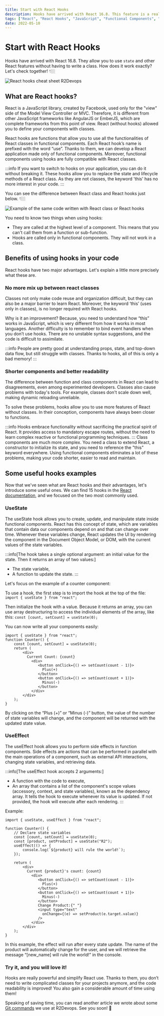 ```yaml
---
title: Start with React Hooks
description: Hooks have arrived with React 16.8. This feature is a real revolution, and we will show you why and how to use it. 
tags: ["React", "React Hooks", "JavaScript", "Functional Components", "State Management", "Learning React", "Beginners"]
date: 2022-05-10
---
```


# Start with React Hooks

Hooks have arrived with React 16.8. They allow you to use `state` and other React features without having to write a class. How does it work exactly? Let's check together! 👇🏼

![React hooks cheat sheet R2Devops](./React_hooks.png)

## What are React hooks?

React is a JavaScript library, created by Facebook, used only for the "view" side of the Model View Controller or MVC. Therefore, it is different from other JavaScript frameworks like AngularJS or EmberJS, which are complete frameworks from this point of view. React (without hooks) allowed you to define your components with classes.

React hooks are functions that allow you to use all the functionalities of React classes in functional components. Each React hook’s name is prefixed with the word “use”. Thanks to them, we can develop a React application made only of functional components. Moreover, functional components using hooks are fully compatible with React classes.

:::info
If you want to switch to hooks on your application, you can do it without breaking it. These hooks allow you to replace the state and lifecycle methods of a React class. As they are not classes, the keyword 'this' has no more interest in your code.
:::

You can see the difference between React class and React hooks just below. 👇🏼

![Example of the same code written with React class or React hooks](./react_hooks_1.png)

<!-- truncate -->

You need to know two things when using hooks:

* They are called at the highest level of a component. This means that you can't call them from a function or sub-function.
* Hooks are called only in functional components. They will not work in a class.

## Benefits of using hooks in your code

React hooks have two major advantages. Let's explain a little more precisely what these are.

### No more mix up between react classes 

Classes not only make code reuse and organization difficult, but they can also be a major barrier to learn React. Moreover, the keyword ‘this’ (uses only in classes), is no longer required with React hooks.

Why is it an improvement? Because, you need to understand how “this” works in JavaScript, which is very different from how it works in most languages. 
Another difficulty is to remember to bind event handlers when you don’t use hooks. There are no unstable syntax suggestions, and the code is difficult to assimilate. 

:::info 
People are pretty good at understanding props, state, and top-down data flow, but still struggle with classes. Thanks to hooks, all of this is only a bad memory!
:::
### Shorter components and better readability

The difference between function and class components in React can lead to disagreements, even among experimented developers. Classes also cause problems with today's tools. For example, classes don't scale down well, making dynamic reloading unreliable.

To solve these problems, hooks allow you to use more features of React without classes. In their conception, components have always been closer to functions. 

:::info
Hooks embrace functionality without sacrificing the practical spirit of React. It provides access to mandatory escape routes, without the need to learn complex reactive or functional programming techniques. 
:::
Class components are much more complex. You need a class to extend React, a constructor to initialize its state, and you need to reference the "this" keyword everywhere. Using functional components eliminates a lot of these problems, making your code shorter, easier to read and maintain.

## Some useful hooks examples

Now that we've seen what are React hooks and their advantages, let's introduce some useful ones. We can find 15 hooks in the [React documentation](https://reactjs.org/docs/hooks-reference.html), and we focused on the two most commonly used.

### UseState 

The useState hook allows you to create, update, and manipulate state inside functional components. React has this concept of state, which are variables that contain data our components depend on and that can change over time. Whenever these variables change, React updates the UI by rendering the component in the Document Object Model, or DOM, with the current values of the state variables.

:::info[The hook takes a single optional argument: an initial value for the state. Then it returns an array of two values:]
* The state variable,
* A function to update the state.
:::

Let's focus on the example of a counter component:

To use a hook, the first step is to import the hook at the top of the file:
`import { useState } from "react";`


Then initialize the hook with a value. Because it returns an array, you can use array destructuring to access the individual elements of the array, like this:
`const [count, setCount] = useState(0);`


You can now write all your components easily:

```
import { useState } from "react";
function Counter() {
    const [count, setCount] = useState(0);
    return (
        <div>
          Current Count: {count}
            <div>
               <button onClick={() => setCount(count - 1)}>
                 Plus(+)
               </button>
               <button onClick={() => setCount(count + 1)}>
                 Minus(-)                                           
               </button>
            </div>
        </div>
    );
}
```

By clicking on the “Plus (+)” or “Minus (-)” button, the value of the number of state variables will change, and the component will be returned with the updated state value.

### UseEffect

The useEffect hook allows you to perform side effects in function components. Side effects are actions that can be performed in parallel with the main operations of a component, such as external API interactions, changing state variables, and retrieving data.

:::info[The useEffect hook accepts 2 arguments:]
* A function with the code to execute,
* An array that contains a list of the component's scope values (accessory, context, and state variables), known as the dependency array. It tells the hook to execute whenever its value is updated. If not provided, the hook will execute after each rendering.
:::

Example:

```
import { useState, useEffect } from "react";

function Counter() {
    // Declare state variables
    const [count, setCount] = useState(0);
    const [product, setProduct] = useState("R2");
    useEffect(() => {
    	console.log(`${product} will rule the world!`);
    });

    return (
        <div>
          Current {product}'s count: {count}
            <div>
               <button onClick={() => setCount(count - 1)}>
                 Plus(+)
               </button>
               <button onClick={() => setCount(count + 1)}>
                 Minus(-)                                           
               </button>
               Change Product:{" "}
               <input type="text" 
                 onChange={(e) => setProduct(e.target.value)} 
               />                        
            </div>
        </div>
    );
}
```

In this example, the effect will run after every state update. The name of the product will automatically change for the user, and we will retrieve the message “[new_name] will rule the world!” in the console.

### Try it, and you will love it!

Hooks are really powerful and simplify React use. Thanks to them, you don’t need to write complicated classes for your projects anymore, and the code readability is improved! You also gain a considerable amount of time using them!

Speaking of saving time, you can read another article we wrote about some [Git commands](/blog/git-command/) we use at R2Devops. See you soon! 👋